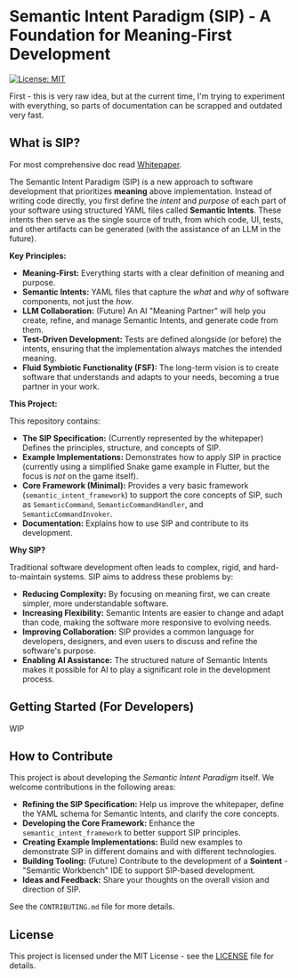 # Semantic Intent Paradigm (SIP) - A Foundation for Meaning-First Development

[![License: MIT](https://img.shields.io/badge/License-MIT-yellow.svg)](https://opensource.org/licenses/MIT)

First - this is very raw idea, but at the current time, I'm trying to experiment with everything, so parts of documentation can be scrapped and outdated very fast.

## What is SIP?

For most comprehensive doc read [Whitepaper](/docs/2025_feb_9_whitepaper_v1.md).

The Semantic Intent Paradigm (SIP) is a new approach to software development that prioritizes **meaning** above implementation. Instead of writing code directly, you first define the _intent_ and _purpose_ of each part of your software using structured YAML files called **Semantic Intents**. These intents then serve as the single source of truth, from which code, UI, tests, and other artifacts can be generated (with the assistance of an LLM in the future).

**Key Principles:**

- **Meaning-First:** Everything starts with a clear definition of meaning and purpose.
- **Semantic Intents:** YAML files that capture the _what_ and _why_ of software components, not just the _how_.
- **LLM Collaboration:** (Future) An AI "Meaning Partner" will help you create, refine, and manage Semantic Intents, and generate code from them.
- **Test-Driven Development:** Tests are defined alongside (or before) the intents, ensuring that the implementation always matches the intended meaning.
- **Fluid Symbiotic Functionality (FSF):** The long-term vision is to create software that understands and adapts to your needs, becoming a true partner in your work.

**This Project:**

This repository contains:

- **The SIP Specification:** (Currently represented by the whitepaper) Defines the principles, structure, and concepts of SIP.
- **Example Implementations:** Demonstrates how to apply SIP in practice (currently using a simplified Snake game example in Flutter, but the focus is _not_ on the game itself).
- **Core Framework (Minimal):** Provides a very basic framework (`semantic_intent_framework`) to support the core concepts of SIP, such as `SemanticCommand`, `SemanticCommandHandler`, and `SemanticCommandInvoker`.
- **Documentation:** Explains how to use SIP and contribute to its development.

**Why SIP?**

Traditional software development often leads to complex, rigid, and hard-to-maintain systems. SIP aims to address these problems by:

- **Reducing Complexity:** By focusing on meaning first, we can create simpler, more understandable software.
- **Increasing Flexibility:** Semantic Intents are easier to change and adapt than code, making the software more responsive to evolving needs.
- **Improving Collaboration:** SIP provides a common language for developers, designers, and even users to discuss and refine the software's purpose.
- **Enabling AI Assistance:** The structured nature of Semantic Intents makes it possible for AI to play a significant role in the development process.

## Getting Started (For Developers)

WIP

## How to Contribute

This project is about developing the _Semantic Intent Paradigm_ itself. We welcome contributions in the following areas:

- **Refining the SIP Specification:** Help us improve the whitepaper, define the YAML schema for Semantic Intents, and clarify the core concepts.
- **Developing the Core Framework:** Enhance the `semantic_intent_framework` to better support SIP principles.
- **Creating Example Implementations:** Build new examples to demonstrate SIP in different domains and with different technologies.
- **Building Tooling:** (Future) Contribute to the development of a **Sointent** - "Semantic Workbench" IDE to support SIP-based development.
- **Ideas and Feedback:** Share your thoughts on the overall vision and direction of SIP.

See the `CONTRIBUTING.md` file for more details.

## License

This project is licensed under the MIT License - see the [LICENSE](LICENSE) file for details.
